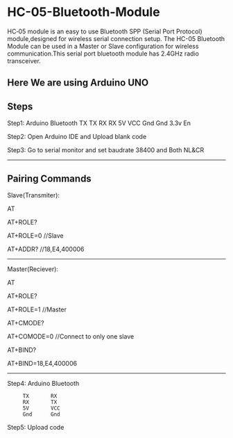 # HC-05-Bluetooth-Module
HC‐05 module is an easy to use Bluetooth SPP (Serial Port Protocol) module,designed for wireless serial connection setup.
The HC-05 Bluetooth Module can be used in a Master or Slave configuration for wireless communication.This serial port bluetooth module has 2.4GHz radio transceiver.

Here We are using Arduino UNO 
-----------------------------------------------------------
Steps
-----------------------------------------------------------
Step1: 
       Arduino  Bluetooth
         TX       TX
         RX       RX
         5V       VCC
         Gnd      Gnd
         3.3v     En
         
Step2: Open Arduino IDE and Upload blank code 

Step3: Go to serial monitor and set baudrate 38400 and Both NL&CR

------------------------------------------------------------------
Pairing Commands
-------------------------------------------------------------------

Slave(Transmiter):

AT

AT+ROLE?

AT+ROLE=0 //Slave

AT+ADDR? //18,E4,400006

-----------------------------------------------------------------
Master(Reciever):

AT 

AT+ROLE?

AT+ROLE=1 //Master

AT+CMODE?

AT+COMODE=0 //Connect to only one slave

AT+BIND?

AT+BIND=18,E4,400006

--------------------------------------------------------------

Step4: Arduino  Bluetooth

         TX       RX
         RX       TX
         5V       VCC
         Gnd      Gnd
         
Step5: Upload code

